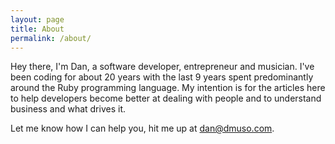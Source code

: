 ```yaml
---
layout: page
title: About
permalink: /about/
---
```


Hey there, I'm Dan, a software developer, entrepreneur and musician. I've been coding for about 20 years with the last 9 years spent predominantly around the Ruby programming language. My intention is for the articles here to help developers become better at dealing with people and to understand business and what drives it.

Let me know how I can help you, hit me up at dan@dmuso.com.

